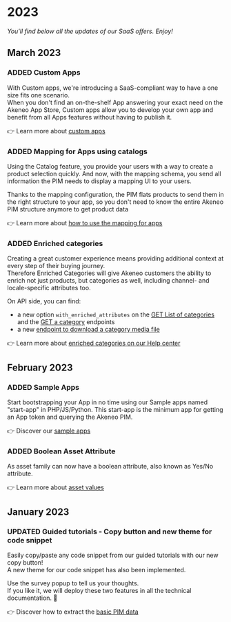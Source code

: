 # 2023

*You'll find below all the updates of our SaaS offers. Enjoy!*

<!--  EXAMPLE | New feature 
### <span class="label label-news label-added">ADDED</span> New feature 

what the feature does? what's the value for API users?

👉 Learn more about [how to ...](/your-link.html) 
-->

<!--  EXAMPLE | New feature with potential impacts on integration using the API 
### <span class="label label-news label-added">ADDED</span> <span class="label label-news label-notice">NOTICE</span> Feature name
**⚠️ This update could have an impact on existing integrations.** 

what the feature does? what's the value for API users? How it could impact existing integrations?

👉 Learn more about [how to ...](/your-link.html) 
-->

<!-- EXAMPLE | Updated feature 
### <span class="label label-news label-updated">UPDATED</span> Feature name

what the feature does? what's the value for API users?

👉 Learn more about [how to ...](/your-link.html) 
-->

<!-- EXAMPLE | Updated feature with potential impacts on integration using the API
### <span class="label label-news label-updated">UPDATED</span> <span class="label label-news label-notice">NOTICE</span> Feature name
**⚠️ This update could have an impact on existing integrations.** 

what the feature does? what's the value for API users? How it could impact existing integrations?

👉 Learn more about [how to ...](/your-link.html)  
-->


<!-- BUG FIX EXAMPLE
### <span class="label label-news label-fix">FIX</span> Bug fixes

- bug fix #1
- bug fix #2 
-->

<!-- Months always are title level 2 with ## before -->
## March 2023

### <span class="label label-news label-added">ADDED</span> Custom Apps

With Custom apps, we're introducing a SaaS-compliant way to have a one size fits one scenario.  
When you don't find an on-the-shelf App answering your exact need on the Akeneo App Store, Custom apps allow you to develop your own app and benefit from all Apps features without having to publish it.

👉 Learn more about [custom apps](/apps/overview.html#develop-an-app-for-a-custom-need) 


### <span class="label label-news label-added">ADDED</span> Mapping for Apps using catalogs

Using the Catalog feature, you provide your users with a way to create a product selection quickly. 
And now, with the mapping schema, you send all information the PIM needs to display a mapping UI to your users. 

Thanks to the mapping configuration, the PIM flats products to send them in the right structure to your app, 
so you don't need to know the entire Akeneo PIM structure anymore to get product data


👉 Learn more about [how to use the mapping for apps](/apps/catalogs.html#use-the-catalog-product-mapping) 


### <span class="label label-news label-added">ADDED</span> Enriched categories

Creating a great customer experience means providing additional context at every step of their buying journey.  
Therefore Enriched Categories will give Akeneo customers the ability to enrich not just products, but categories as well, including channel- and locale-specific attributes too. 

On API side, you can find:
- a new option `with_enriched_attributes` on the [GET List of categories](/api-reference.html#get_categories) and the [GET a category](/api-reference.html#get_categories__code_) endpoints
- a new [endpoint to download a category media file](/api-reference.html#get_category_media_files__code__download) 

👉 Learn more about [enriched categories on our Help center](https://help.akeneo.com/pim/serenity/articles/enrich-your-category.html)


## February 2023

### <span class="label label-news label-added">ADDED</span> Sample Apps

Start bootstrapping your App in no time using our Sample apps named "start-app" in PHP/JS/Python.
This start-app is the minimum app for getting an App token and querying the Akeneo PIM.

👉 Discover our [sample apps](https://github.com/akeneo/sample-apps)

### <span class="label label-news label-added">ADDED</span> Boolean Asset Attribute

As asset family can now have a boolean attribute, also known as Yes/No attribute.

👉 Learn more about [asset values](/concepts/asset-manager.html#focus-on-the-asset-values)


## January 2023

### <span class="label label-news label-updated">UPDATED</span> Guided tutorials - Copy button and new theme for code snippet

Easily copy/paste any code snippet from our guided tutorials with our new copy button!  
A new theme for our code snippet has also been implemented. 

Use the survey popup to tell us your thoughts.  
If you like it, we will deploy these two features in all the technical documentation. 🚀

👉 Discover how to extract the [basic PIM data](/tutorials/how-to-get-your-app-token.html) 
